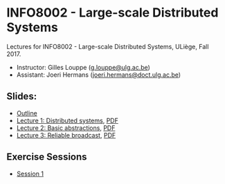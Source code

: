 # INFO8002 - Large-scale Distributed Systems

Lectures for INFO8002 - Large-scale Distributed Systems, ULiège, Fall 2017.

- Instructor: Gilles Louppe ([g.louppe@ulg.ac.be](mailto:g.louppe@ulg.ac.be))
- Assistant: Joeri Hermans ([joeri.hermans@doct.ulg.ac.be](mailto:joeri.hermans@doct.ulg.ac.be))

## Slides:

- [Outline](https://glouppe.github.io/info8002-large-scale-database-systems/?p=outline.md)
- [Lecture 1: Distributed systems](https://glouppe.github.io/info8002-large-scale-database-systems/?p=lecture1.md), [PDF](https://raw.githubusercontent.com/glouppe/info8002-large-scale-database-systems/master/pdf/lec1.pdf)
- [Lecture 2: Basic abstractions](https://glouppe.github.io/info8002-large-scale-database-systems/?p=lecture2.md), [PDF](https://raw.githubusercontent.com/glouppe/info8002-large-scale-database-systems/master/pdf/lec2.pdf)
- [Lecture 3: Reliable broadcast](https://glouppe.github.io/info8002-large-scale-database-systems/?p=lecture3.md), [PDF](https://raw.githubusercontent.com/glouppe/info8002-large-scale-database-systems/master/pdf/lec3.pdf)

## Exercise Sessions

- [Session 1](https://glouppe.github.io/info8002-large-scale-database-systems/exercises/exercise_session_1.pdf)
